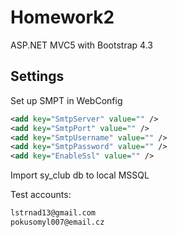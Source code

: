 # Homework2

ASP.NET MVC5 with Bootstrap 4.3

## Settings

Set up SMPT in WebConfig

```xml
<add key="SmtpServer" value="" />
<add key="SmtpPort" value="" />
<add key="SmtpUsername" value="" />
<add key="SmtpPassword" value="" />
<add key="EnableSsl" value="" />
```
Import sy_club db to local MSSQL

Test accounts:
```bash
lstrnad13@gmail.com
pokusomyl007@email.cz
```
